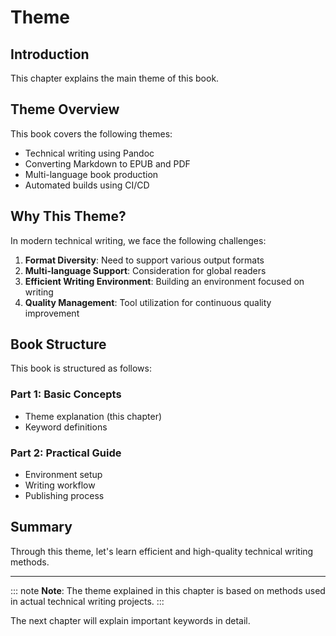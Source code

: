 # Theme

## Introduction

This chapter explains the main theme of this book.

## Theme Overview

This book covers the following themes:

- Technical writing using Pandoc
- Converting Markdown to EPUB and PDF
- Multi-language book production
- Automated builds using CI/CD

## Why This Theme?

In modern technical writing, we face the following challenges:

1. **Format Diversity**: Need to support various output formats
2. **Multi-language Support**: Consideration for global readers
3. **Efficient Writing Environment**: Building an environment focused on writing
4. **Quality Management**: Tool utilization for continuous quality improvement

## Book Structure

This book is structured as follows:

### Part 1: Basic Concepts
- Theme explanation (this chapter)
- Keyword definitions

### Part 2: Practical Guide
- Environment setup
- Writing workflow
- Publishing process

## Summary

Through this theme, let's learn efficient and high-quality technical writing methods.

---

::: note
**Note**: The theme explained in this chapter is based on methods used in actual technical writing projects.
:::

The next chapter will explain important keywords in detail.
